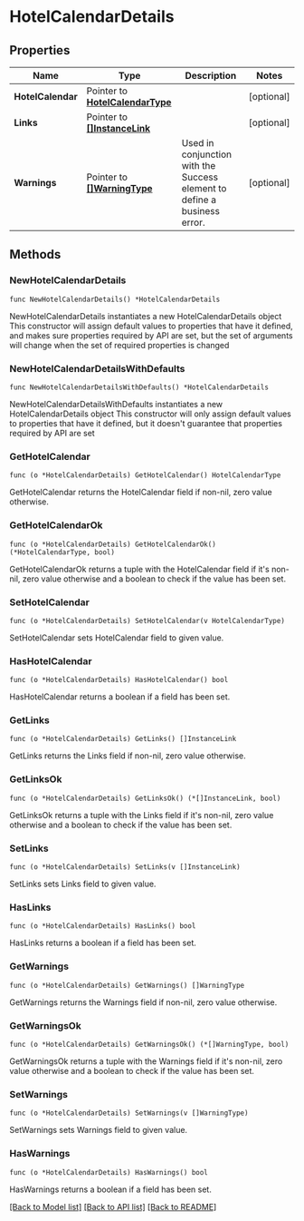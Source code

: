 # HotelCalendarDetails

## Properties

Name | Type | Description | Notes
------------ | ------------- | ------------- | -------------
**HotelCalendar** | Pointer to [**HotelCalendarType**](HotelCalendarType.md) |  | [optional] 
**Links** | Pointer to [**[]InstanceLink**](InstanceLink.md) |  | [optional] 
**Warnings** | Pointer to [**[]WarningType**](WarningType.md) | Used in conjunction with the Success element to define a business error. | [optional] 

## Methods

### NewHotelCalendarDetails

`func NewHotelCalendarDetails() *HotelCalendarDetails`

NewHotelCalendarDetails instantiates a new HotelCalendarDetails object
This constructor will assign default values to properties that have it defined,
and makes sure properties required by API are set, but the set of arguments
will change when the set of required properties is changed

### NewHotelCalendarDetailsWithDefaults

`func NewHotelCalendarDetailsWithDefaults() *HotelCalendarDetails`

NewHotelCalendarDetailsWithDefaults instantiates a new HotelCalendarDetails object
This constructor will only assign default values to properties that have it defined,
but it doesn't guarantee that properties required by API are set

### GetHotelCalendar

`func (o *HotelCalendarDetails) GetHotelCalendar() HotelCalendarType`

GetHotelCalendar returns the HotelCalendar field if non-nil, zero value otherwise.

### GetHotelCalendarOk

`func (o *HotelCalendarDetails) GetHotelCalendarOk() (*HotelCalendarType, bool)`

GetHotelCalendarOk returns a tuple with the HotelCalendar field if it's non-nil, zero value otherwise
and a boolean to check if the value has been set.

### SetHotelCalendar

`func (o *HotelCalendarDetails) SetHotelCalendar(v HotelCalendarType)`

SetHotelCalendar sets HotelCalendar field to given value.

### HasHotelCalendar

`func (o *HotelCalendarDetails) HasHotelCalendar() bool`

HasHotelCalendar returns a boolean if a field has been set.

### GetLinks

`func (o *HotelCalendarDetails) GetLinks() []InstanceLink`

GetLinks returns the Links field if non-nil, zero value otherwise.

### GetLinksOk

`func (o *HotelCalendarDetails) GetLinksOk() (*[]InstanceLink, bool)`

GetLinksOk returns a tuple with the Links field if it's non-nil, zero value otherwise
and a boolean to check if the value has been set.

### SetLinks

`func (o *HotelCalendarDetails) SetLinks(v []InstanceLink)`

SetLinks sets Links field to given value.

### HasLinks

`func (o *HotelCalendarDetails) HasLinks() bool`

HasLinks returns a boolean if a field has been set.

### GetWarnings

`func (o *HotelCalendarDetails) GetWarnings() []WarningType`

GetWarnings returns the Warnings field if non-nil, zero value otherwise.

### GetWarningsOk

`func (o *HotelCalendarDetails) GetWarningsOk() (*[]WarningType, bool)`

GetWarningsOk returns a tuple with the Warnings field if it's non-nil, zero value otherwise
and a boolean to check if the value has been set.

### SetWarnings

`func (o *HotelCalendarDetails) SetWarnings(v []WarningType)`

SetWarnings sets Warnings field to given value.

### HasWarnings

`func (o *HotelCalendarDetails) HasWarnings() bool`

HasWarnings returns a boolean if a field has been set.


[[Back to Model list]](../README.md#documentation-for-models) [[Back to API list]](../README.md#documentation-for-api-endpoints) [[Back to README]](../README.md)


